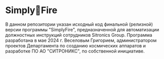 # Simply🚀Fire
В данном репозитории указан исходный код финальной (релизной) версии программы "SimplyFire", предназначенной для автоматизации должностных инструкций сотрудников Sitronics Group.
Программа разработана в мае 2024 г. Веселовым Григорием, администратором проектов Департамента по созданию космических аппаратов и разработке ПО АО "СИТРОНИКС", по собственной инициативе.
